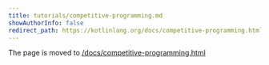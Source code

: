 ```yaml
---
title: tutorials/competitive-programming.md
showAuthorInfo: false
redirect_path: https://kotlinlang.org/docs/competitive-programming.html
---
```


The page is moved to [/docs/competitive-programming.html](/docs/competitive-programming.html)
